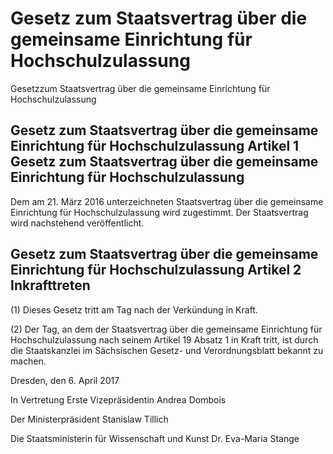 # Gesetz zum Staatsvertrag über die gemeinsame Einrichtung für Hochschulzulassung

Gesetzzum Staatsvertrag über die gemeinsame Einrichtung für Hochschulzulassung

## Gesetz zum Staatsvertrag über die gemeinsame Einrichtung für Hochschulzulassung Artikel 1  Gesetz zum Staatsvertrag über die gemeinsame Einrichtung für Hochschulzulassung

Dem am 21. März 2016 unterzeichneten Staatsvertrag über die gemeinsame Einrichtung für Hochschulzulassung wird zugestimmt. Der Staatsvertrag wird nachstehend veröffentlicht.


## Gesetz zum Staatsvertrag über die gemeinsame Einrichtung für Hochschulzulassung Artikel 2 Inkrafttreten

(1) Dieses Gesetz tritt am Tag nach der Verkündung in Kraft.

(2) Der Tag, an dem der Staatsvertrag über die gemeinsame Einrichtung für Hochschulzulassung nach seinem Artikel 19 Absatz 1 in Kraft tritt, ist durch die Staatskanzlei im Sächsischen Gesetz- und Verordnungsblatt bekannt zu machen.

Dresden, den 6. April 2017

In Vertretung
Erste Vizepräsidentin
Andrea Dombois

Der Ministerpräsident
Stanislaw Tillich

Die Staatsministerin für Wissenschaft und Kunst
Dr. Eva-Maria Stange

